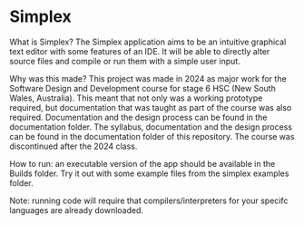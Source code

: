 # Simplex
What is Simplex?
The Simplex application aims to be an intuitive graphical text editor with some features of an IDE. 
It will be able to directly alter source files and compile or run them with
a simple user input.

Why was this made?
This project was made in 2024 as major work for the Software Design and Development course for stage 6 HSC (New South Wales, Australia).
This meant that not only was a working prototype required, but documentation that was taught as part of the course was also required.
Documentation and the design process can be found in the documentation folder.
The syllabus, documentation and the design process can be found in the documentation folder of this repository.
The course was discontinued after the 2024 class.

How to run: an executable version of the app should be available in the Builds folder. Try it out with some example files from the simplex examples folder.

Note: running code will require that compilers/interpreters for your specifc languages are already downloaded.
